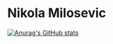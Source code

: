 # Nikola Milosevic


[![Anurag's GitHub stats](https://github-readme-stats.vercel.app/api?username=nikolamilosevic86)](https://github.com/nikolamilosevic86/github-readme-stats)
